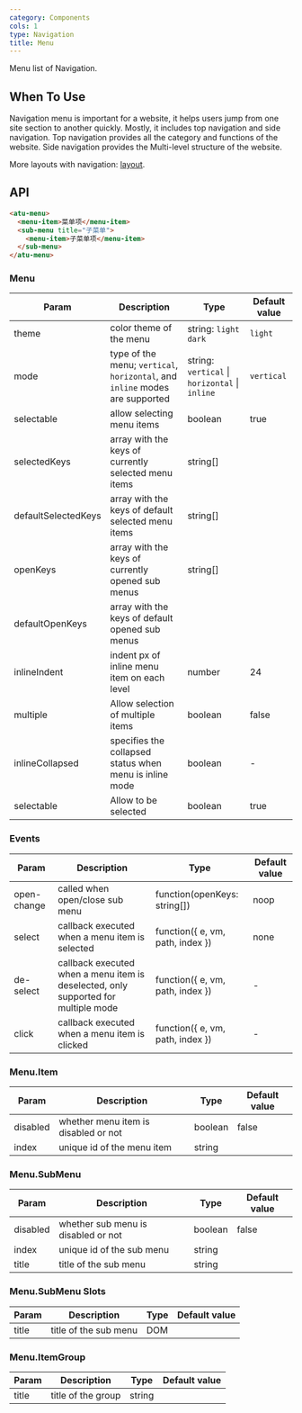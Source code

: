 ```yaml
---
category: Components
cols: 1
type: Navigation
title: Menu
---
```


Menu list of Navigation.

## When To Use

Navigation menu is important for a website, it helps users jump from one site section to another quickly. Mostly, it includes top navigation and side navigation. Top navigation provides all the category and functions of the website. Side navigation provides the Multi-level structure of the website.

More layouts with navigation: [layout](/components/layout).

## API

```html
<atu-menu>
  <menu-item>菜单项</menu-item>
  <sub-menu title="子菜单">
    <menu-item>子菜单项</menu-item>
  </sub-menu>
</atu-menu>
```

### Menu

| Param    | Description   | Type     | Default value       |
|----------|---------------|----------|--------------|
| theme    | color theme of the menu | string: `light` `dark` | `light` |
| mode | type of the menu; `vertical`, `horizontal`, and `inline` modes are supported | string: `vertical` \| `horizontal` \| `inline` | `vertical` |
| selectable | allow selecting menu items | boolean | true |
| selectedKeys | array with the keys of currently selected menu items | string[] |      |
| defaultSelectedKeys | array with the keys of default selected menu items | string[] |      |
| openKeys | array with the keys of currently opened sub menus | string[] |  |
| defaultOpenKeys | array with the keys of default opened sub menus |  |      |
| inlineIndent | indent px of inline menu item on each level | number | 24 |
| multiple | Allow selection of multiple items | boolean | false |
| inlineCollapsed | specifies the collapsed status when menu is inline mode | boolean | - |
| selectable | Allow to be selected | boolean | true |

### Events

| Param    | Description   | Type     | Default value       |
|----------|---------------|----------|--------------|
| open-change | called when open/close sub menu | function(openKeys: string[]) | noop |
| select | callback executed when a menu item is selected | function({ e, vm, path, index }) | none   |
| de-select | callback executed when a menu item is deselected, only supported for multiple mode | function({ e, vm, path, index }) | - |
| click | callback executed when a menu item is clicked | function({ e, vm, path, index }) | - |

### Menu.Item

| Param    | Description    | Type     | Default value       |
|----------|----------------|----------|--------------|
| disabled    | whether menu item is disabled or not | boolean   |  false  |
| index   | unique id of the menu item |  string |  |

### Menu.SubMenu

| Param    | Description    | Type     | Default value       |
|----------|----------------|----------|--------------|
| disabled    | whether sub menu is disabled or not | boolean   |  false  |
| index   | unique id of the sub menu |  string |  |
| title    | title of the sub menu | string   |    |

### Menu.SubMenu Slots

| Param    | Description    | Type     | Default value       |
|----------|----------------|----------|--------------|
| title    | title of the sub menu | DOM   |    |

### Menu.ItemGroup

| Param    | Description    | Type     | Default value       |
|----------|----------------|----------|--------------|
| title    | title of the group       | string |    |

